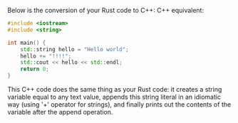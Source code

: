 Below is the conversion of your Rust code to C++:
C++ equivalent:
```cpp
#include <iostream>
#include <string>

int main() {
    std::string hello = "Hello world";
    hello += "!!!!";
    std::cout << hello << std::endl;
    return 0;
}
```
This C++ code does the same thing as your Rust code: it creates a string variable equal to any text value, appends this string literal in an idiomatic way (using '+' operator for strings), and finally prints out the contents of the variable after the append operation.
